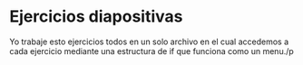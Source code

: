 # Ejercicios diapositivas
Yo trabaje esto ejercicios todos en un solo archivo en el cual accedemos a cada ejercicio mediante una estructura de if que funciona como un menu./p 
